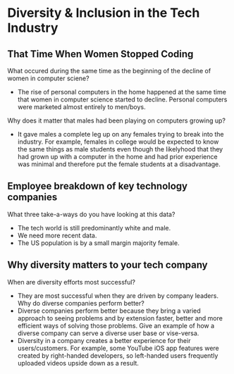 # Diversity & Inclusion in the Tech Industry

## That Time When Women Stopped Coding
What occured during the same time as the beginning of the decline of women in computer sciene?
  - The rise of personal computers in the home happened at the same time that women in computer science started to decline. Personal computers were marketed almost entirely to men/boys.

Why does it matter that males had been playing on computers growing up?
  - It gave males a complete leg up on any females trying to break into the industry. For example, females in college would be expected to know the same things as male students even though the likelyhood that they had grown up with a computer in the home and had prior experience was minimal and therefore put the female students at a disadvantage.

## Employee breakdown of key technology companies
What three take-a-ways do you have looking at this data?
  - The tech world is still predominantly white and male.
  - We need more recent data.
  - The US population is by a small margin majority female.

## Why diversity matters to your tech company
When are diversity efforts most successful?
  - They are most successful when they are driven by company leaders. 
Why do diverse companies perform better?
  - Diverse companies perform better because they bring a varied approach to seeing problems and by extension faster, better and more efficient ways of solving those problems.
Give an example of how a diverse company can serve a diverse user base or vise-versa.
  - Diversity in a company creates a better experience for their users/customers. For example, some YouTube iOS app features were created by right-handed developers, so left-handed users frequently uploaded videos upside down as a result.

